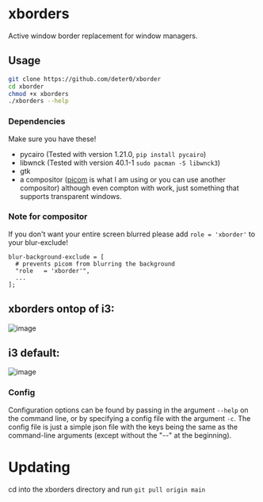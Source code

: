# xborders
Active window border replacement for window managers.

## Usage
```sh
git clone https://github.com/deter0/xborder
cd xborder
chmod +x xborders
./xborders --help
```
### Dependencies
Make sure you have these!
* pycairo (Tested with version 1.21.0, `pip install pycairo`)
* libwnck (Tested with version 40.1-1 `sudo pacman -S libwnck3`)
* gtk
* a compositor ([picom](https://github.com/yshui/picom) is what I am using or you can use another compositor) although even compton with work, just something that supports transparent windows.

### Note for compositor
If you don't want your entire screen blurred please add `role = 'xborder'` to your blur-exclude!
```
blur-background-exclude = [
  # prevents picom from blurring the background
  "role   = 'xborder'",
  ...
];
```

## xborders ontop of i3:
![image](https://user-images.githubusercontent.com/82973108/160370439-8b7a5feb-c186-4954-a029-b718b59fd957.png)
## i3 default:
![image](https://user-images.githubusercontent.com/82973108/160370578-3ea7e3e9-723a-4054-b7b0-2b0110d809c0.png)

### Config
Configuration options can be found by passing in the argument `--help` on the command line, or by specifying a config file with the argument `-c`. The config file is just a simple json file with the keys being the same as the command-line arguments (except without the "--" at the beginning).

# Updating
cd into the xborders directory and run `git pull origin main`
